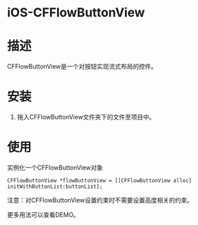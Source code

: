 # iOS-CFFlowButtonView

# 描述
CFFlowButtonView是一个对按钮实现流式布局的控件。

# 安装
1. 拖入CFFlowButtonView文件夹下的文件至项目中。
# 使用

实例化一个CFFlowButtonView对象

```
CFFlowButtonView *flowButtonView = [[CFFlowButtonView alloc] initWithButtonList:buttonList];
```
注意：对CFFlowButtonView设置约束时不需要设置高度相关的约束。

更多用法可以查看DEMO。
